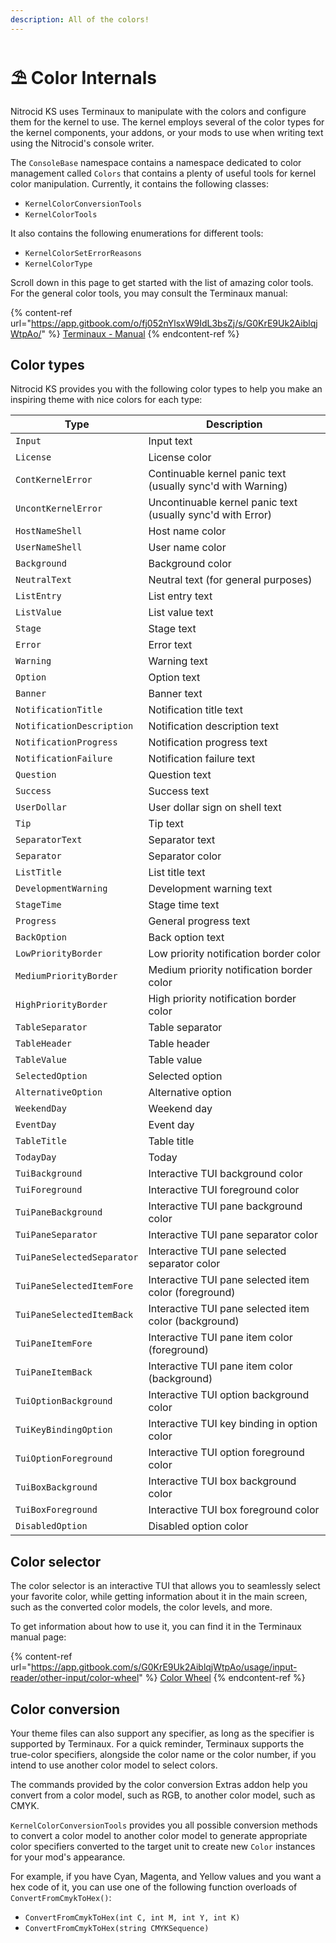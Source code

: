 ```yaml
---
description: All of the colors!
---
```


# ⛱ Color Internals

Nitrocid KS uses Terminaux to manipulate with the colors and configure them for the kernel to use. The kernel employs several of the color types for the kernel components, your addons, or your mods to use when writing text using the Nitrocid's console writer.

The `ConsoleBase` namespace contains a namespace dedicated to color management called `Colors` that contains a plenty of useful tools for kernel color manipulation. Currently, it contains the following classes:

* `KernelColorConversionTools`
* `KernelColorTools`

It also contains the following enumerations for different tools:

* `KernelColorSetErrorReasons`
* `KernelColorType`

Scroll down in this page to get started with the list of amazing color tools. For the general color tools, you may consult the Terminaux manual:

{% content-ref url="https://app.gitbook.com/o/fj052nYlsxW9IdL3bsZj/s/G0KrE9Uk2AiblqjWtpAo/" %}
[Terminaux - Manual](https://app.gitbook.com/o/fj052nYlsxW9IdL3bsZj/s/G0KrE9Uk2AiblqjWtpAo/)
{% endcontent-ref %}

## Color types

Nitrocid KS provides you with the following color types to help you make an inspiring theme with nice colors for each type:

| Type                       | Description                                                 |
| -------------------------- | ----------------------------------------------------------- |
| `Input`                    | Input text                                                  |
| `License`                  | License color                                               |
| `ContKernelError`          | Continuable kernel panic text (usually sync'd with Warning) |
| `UncontKernelError`        | Uncontinuable kernel panic text (usually sync'd with Error) |
| `HostNameShell`            | Host name color                                             |
| `UserNameShell`            | User name color                                             |
| `Background`               | Background color                                            |
| `NeutralText`              | Neutral text (for general purposes)                         |
| `ListEntry`                | List entry text                                             |
| `ListValue`                | List value text                                             |
| `Stage`                    | Stage text                                                  |
| `Error`                    | Error text                                                  |
| `Warning`                  | Warning text                                                |
| `Option`                   | Option text                                                 |
| `Banner`                   | Banner text                                                 |
| `NotificationTitle`        | Notification title text                                     |
| `NotificationDescription`  | Notification description text                               |
| `NotificationProgress`     | Notification progress text                                  |
| `NotificationFailure`      | Notification failure text                                   |
| `Question`                 | Question text                                               |
| `Success`                  | Success text                                                |
| `UserDollar`               | User dollar sign on shell text                              |
| `Tip`                      | Tip text                                                    |
| `SeparatorText`            | Separator text                                              |
| `Separator`                | Separator color                                             |
| `ListTitle`                | List title text                                             |
| `DevelopmentWarning`       | Development warning text                                    |
| `StageTime`                | Stage time text                                             |
| `Progress`                 | General progress text                                       |
| `BackOption`               | Back option text                                            |
| `LowPriorityBorder`        | Low priority notification border color                      |
| `MediumPriorityBorder`     | Medium priority notification border color                   |
| `HighPriorityBorder`       | High priority notification border color                     |
| `TableSeparator`           | Table separator                                             |
| `TableHeader`              | Table header                                                |
| `TableValue`               | Table value                                                 |
| `SelectedOption`           | Selected option                                             |
| `AlternativeOption`        | Alternative option                                          |
| `WeekendDay`               | Weekend day                                                 |
| `EventDay`                 | Event day                                                   |
| `TableTitle`               | Table title                                                 |
| `TodayDay`                 | Today                                                       |
| `TuiBackground`            | Interactive TUI background color                            |
| `TuiForeground`            | Interactive TUI foreground color                            |
| `TuiPaneBackground`        | Interactive TUI pane background color                       |
| `TuiPaneSeparator`         | Interactive TUI pane separator color                        |
| `TuiPaneSelectedSeparator` | Interactive TUI pane selected separator color               |
| `TuiPaneSelectedItemFore`  | Interactive TUI pane selected item color (foreground)       |
| `TuiPaneSelectedItemBack`  | Interactive TUI pane selected item color (background)       |
| `TuiPaneItemFore`          | Interactive TUI pane item color (foreground)                |
| `TuiPaneItemBack`          | Interactive TUI pane item color (background)                |
| `TuiOptionBackground`      | Interactive TUI option background color                     |
| `TuiKeyBindingOption`      | Interactive TUI key binding in option color                 |
| `TuiOptionForeground`      | Interactive TUI option foreground color                     |
| `TuiBoxBackground`         | Interactive TUI box background color                        |
| `TuiBoxForeground`         | Interactive TUI box foreground color                        |
| `DisabledOption`           | Disabled option color                                       |

## Color selector

The color selector is an interactive TUI that allows you to seamlessly select your favorite color, while getting information about it in the main screen, such as the converted color models, the color levels, and more.

To get information about how to use it, you can find it in the Terminaux manual page:

{% content-ref url="https://app.gitbook.com/s/G0KrE9Uk2AiblqjWtpAo/usage/input-reader/other-input/color-wheel" %}
[Color Wheel](https://app.gitbook.com/s/G0KrE9Uk2AiblqjWtpAo/usage/input-reader/other-input/color-wheel)
{% endcontent-ref %}

## Color conversion

Your theme files can also support any specifier, as long as the specifier is supported by Terminaux. For a quick reminder, Terminaux supports the true-color specifiers, alongside the color name or the color number, if you intend to use another color model to select colors.

The commands provided by the color conversion Extras addon help you convert from a color model, such as RGB, to another color model, such as CMYK.

`KernelColorConversionTools` provides you all possible conversion methods to convert a color model to another color model to generate appropriate color specifiers converted to the target unit to create new `Color` instances for your mod's appearance.

For example, if you have Cyan, Magenta, and Yellow values and you want a hex code of it, you can use one of the following function overloads of `ConvertFromCmykToHex()`:

* `ConvertFromCmykToHex(int C, int M, int Y, int K)`
* `ConvertFromCmykToHex(string CMYKSequence)`
